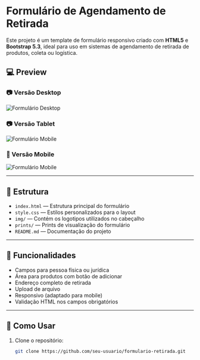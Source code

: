 # Formulário de Agendamento de Retirada

Este projeto é um template de formulário responsivo criado com **HTML5** e **Bootstrap 5.3**, ideal para uso em sistemas de agendamento de retirada de produtos, coleta ou logística.

## 💻 Preview

### 📷 Versão Desktop
![Formulário Desktop](prints/tela-principal.png)

### 📷 Versão Tablet
![Formulário Mobile](prints/tablet.png)

### 📱 Versão Mobile
![Formulário Mobile](prints/mobile.png)

---

## 📁 Estrutura

- `index.html` — Estrutura principal do formulário
- `style.css` — Estilos personalizados para o layout
- `img/` — Contém os logotipos utilizados no cabeçalho
- `prints/` — Prints de visualização do formulário
- `README.md` — Documentação do projeto

---

## 🎯 Funcionalidades

- Campos para pessoa física ou jurídica
- Área para produtos com botão de adicionar
- Endereço completo de retirada
- Upload de arquivo
- Responsivo (adaptado para mobile)
- Validação HTML nos campos obrigatórios

---

## 🚀 Como Usar

1. Clone o repositório:
   ```bash
   git clone https://github.com/seu-usuario/formulario-retirada.git
